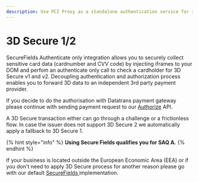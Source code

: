 ```yaml
---
description: Use PCI Proxy as a standalone authentication service for 3D Secure v1 and v2.
---
```


# 3D Secure 1/2

SecureFields Authenticate only integration allows you to securely collect sensitive card data \(cardnumber and CVV code\) by injecting iframes to your DOM and perfom an authenticate only call to check a cardholder for 3D Secure v1 and v2. Decoupling authentication and authorization process enables you to forward 3D data to an independent 3rd party payment provider. 

If you decide to do the authorisation with Datatrans payment gateway please continue with sending payment request to our [Authorize](../../use-stored-cards/authorize.md) API. 

A 3D Secure transaction either can go through a challenge or a frictionless flow. In case the issuer does not support 3D Secure 2 we automatically apply a fallback to 3D Secure 1. 

{% hint style="info" %}
**Using Secure Fields qualifies you for SAQ A.**
{% endhint %}

If your business is located outside the European Economic Area \(EEA\) or if you don't need to apply 3D Secure process for another reason please go with our default [SecureFields ](../../collect-and-store-cards/capture-iframes/)implementation. 

